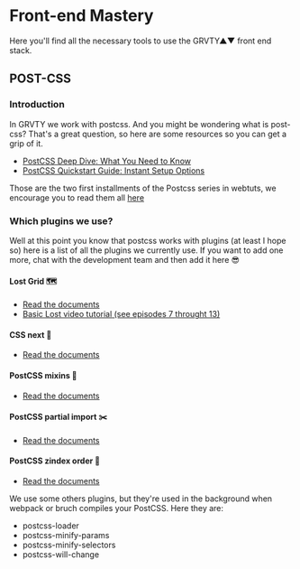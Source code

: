 # Front-end Mastery
Here you'll find all the necessary tools to use the GRVTY▲▼ front end stack. 

## POST-CSS

### Introduction
In GRVTY we work with postcss. And you might be wondering what is post-css? 
That's a great question, so here are some resources so you can get a grip of it.

* [PostCSS Deep Dive: What You Need to Know](https://webdesign.tutsplus.com/tutorials/postcss-deep-dive-what-you-need-to-know--cms-24535)
* [PostCSS Quickstart Guide: Instant Setup Options](https://webdesign.tutsplus.com/tutorials/postcss-quickstart-guide-instant-setup-options--cms-24536)

Those are the two first installments of the Postcss series in webtuts, we encourage you to read them all [here](https://webdesign.tutsplus.com/categories/postcss)

### Which plugins we use?

Well at this point you know that postcss works with plugins (at least I hope so) here is a list of all the plugins we currently use. If you want to add one more, chat with the development team and then add it here 😎

#### Lost Grid 🗺

* [Read the documents](http://lostgrid.org/docs.html)
* [Basic Lost video tutorial (see episodes 7 throught 13)](https://www.youtube.com/watch?v=e3J4wZWlQUk)

#### CSS next 🚙

* [Read the documents](http://cssnext.io/features/)

#### PostCSS mixins 📝

* [Read the documents](https://github.com/postcss/postcss-mixins)

#### PostCSS partial import ✂️

* [Read the documents](https://github.com/jonathantneal/postcss-partial-import)

#### PostCSS zindex order 📏

* [Read the documents](https://github.com/ben-eb/postcss-zindex)

We use some others plugins, but they're used in the background when webpack or bruch compiles your PostCSS. Here they are:

* postcss-loader
* postcss-minify-params
* postcss-minify-selectors
* postcss-will-change


